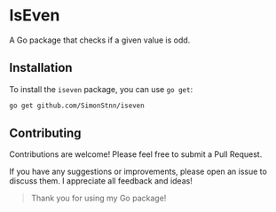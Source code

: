 # IsEven

A Go package that checks if a given value is odd.

## Installation

To install the `iseven` package, you can use `go get`:

```bash
go get github.com/SimonStnn/iseven
```

## Contributing

Contributions are welcome! Please feel free to submit a Pull Request.

If you have any suggestions or improvements, please open an issue to discuss them. I appreciate all feedback and ideas!

> Thank you for using my Go package!
